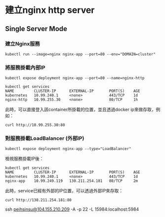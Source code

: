 # 建立nginx http server


## Single Server Mode

### 建立Nginx服務

```
kubectl run --image=nginx nginx-app --port=80 --env="DOMAIN=cluster"
```

### 將服務掛載內部IP

```
kubectl expose deployment nginx-app --port=80 --name=nginx-http
```

```
kubectl get services
NAME         CLUSTER-IP      EXTERNAL-IP       PORT(S)    AGE
kubernetes   10.99.240.1     <none>            443/TCP    1d
nginx-http   10.99.255.30    <none>            80/TCP     1h
```
此時，可以直接登入該container所掛載的位置，並且透過docker ip來做存取，例如：

```
curl http://10.99.255.30:80
```

### 對服務掛載LoadBalancer (外部IP)

```
kubectl expose deployment nginx-app --type="LoadBalancer"
```

檢視服務掛載IP後：

```
kubectl get services
NAME         CLUSTER-IP      EXTERNAL-IP       PORT(S)    AGE
kubernetes   10.99.240.1     <none>            443/TCP    1d
nginx-app    10.99.249.119   130.211.254.181   80/TCP     2m
```

此時，service已經有外部的IP位置，可以透過外部IP來存取：

```
curl http://130.211.254.181:80
```


ssh peihsinsu@104.155.210.209 -A -p 22 -L 15984:localhost:5984
